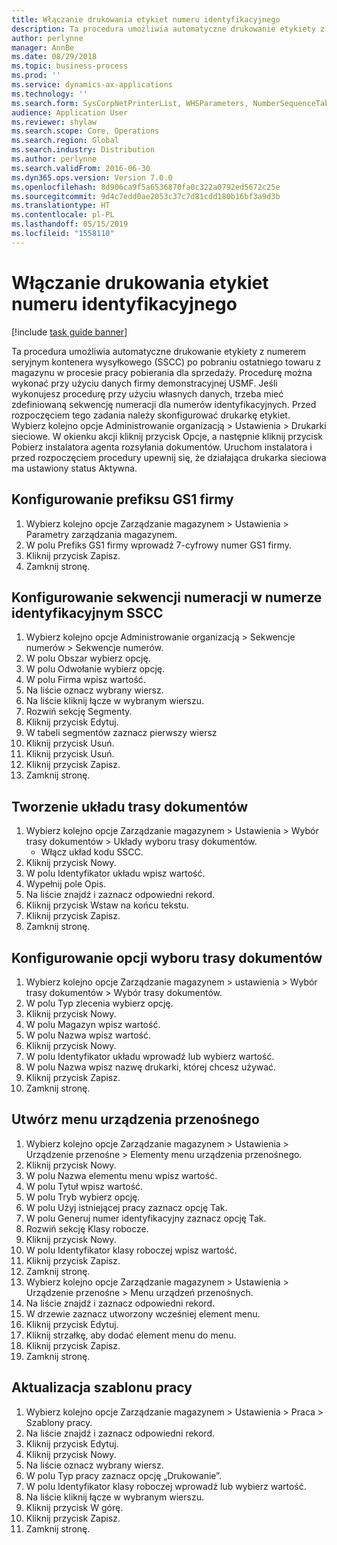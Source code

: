 ```yaml
---
title: Włączanie drukowania etykiet numeru identyfikacyjnego
description: Ta procedura umożliwia automatyczne drukowanie etykiety z numerem seryjnym kontenera wysyłkowego (SSCC) po pobraniu ostatniego towaru z magazynu w procesie pracy pobierania dla sprzedaży.
author: perlynne
manager: AnnBe
ms.date: 08/29/2018
ms.topic: business-process
ms.prod: ''
ms.service: dynamics-ax-applications
ms.technology: ''
ms.search.form: SysCorpNetPrinterList, WHSParameters, NumberSequenceTableListPage, NumberSequenceDetails, WHSDocumentRoutingLayout, WHSDocumentRouting, WHSRFMenuItem, WHSRFMenu, WHSWorkTemplateTable
audience: Application User
ms.reviewer: shylaw
ms.search.scope: Core, Operations
ms.search.region: Global
ms.search.industry: Distribution
ms.author: perlynne
ms.search.validFrom: 2016-06-30
ms.dyn365.ops.version: Version 7.0.0
ms.openlocfilehash: 8d906ca9f5a6536870fa0c322a0792ed5672c25e
ms.sourcegitcommit: 9d4c7edd0ae2053c37c7d81cdd180b16bf3a9d3b
ms.translationtype: HT
ms.contentlocale: pl-PL
ms.lasthandoff: 05/15/2019
ms.locfileid: "1558110"
---
```

# <a name="enable-license-plate-label-printing"></a>Włączanie drukowania etykiet numeru identyfikacyjnego

[!include [task guide banner](../../includes/task-guide-banner.md)]

Ta procedura umożliwia automatyczne drukowanie etykiety z numerem seryjnym kontenera wysyłkowego (SSCC) po pobraniu ostatniego towaru z magazynu w procesie pracy pobierania dla sprzedaży. Procedurę można wykonać przy użyciu danych firmy demonstracyjnej USMF. Jeśli wykonujesz procedurę przy użyciu własnych danych, trzeba mieć zdefiniowaną sekwencję numeracji dla numerów identyfikacyjnych. Przed rozpoczęciem tego zadania należy skonfigurować drukarkę etykiet. Wybierz kolejno opcje Administrowanie organizacją > Ustawienia > Drukarki sieciowe. W okienku akcji kliknij przycisk Opcje, a następnie kliknij przycisk Pobierz instalatora agenta rozsyłania dokumentów. Uruchom instalatora i przed rozpoczęciem procedury upewnij się, że działająca drukarka sieciowa ma ustawiony status Aktywna.


## <a name="set-up-the-gs1-company-prefix"></a>Konfigurowanie prefiksu GS1 firmy
1. Wybierz kolejno opcje Zarządzanie magazynem > Ustawienia > Parametry zarządzania magazynem.
2. W polu Prefiks GS1 firmy wprowadź 7-cyfrowy numer GS1 firmy.
3. Kliknij przycisk Zapisz.
4. Zamknij stronę.

## <a name="setup-the-sscc-license-plate-number-sequence"></a>Konfigurowanie sekwencji numeracji w numerze identyfikacyjnym SSCC
1. Wybierz kolejno opcje Administrowanie organizacją > Sekwencje numerów > Sekwencje numerów.
2. W polu Obszar wybierz opcję.
3. W polu Odwołanie wybierz opcję.
4. W polu Firma wpisz wartość.
5. Na liście oznacz wybrany wiersz.
6. Na liście kliknij łącze w wybranym wierszu.
7. Rozwiń sekcję Segmenty.
8. Kliknij przycisk Edytuj.
9. W tabeli segmentów zaznacz pierwszy wiersz
10. Kliknij przycisk Usuń.
11. Kliknij przycisk Usuń.
12. Kliknij przycisk Zapisz.
13. Zamknij stronę.

## <a name="create-the-document-route-layout"></a>Tworzenie układu trasy dokumentów
1. Wybierz kolejno opcje Zarządzanie magazynem > Ustawienia > Wybór trasy dokumentów > Układy wyboru trasy dokumentów.
    * Włącz układ kodu SSCC.  
2. Kliknij przycisk Nowy.
3. W polu Identyfikator układu wpisz wartość.
4. Wypełnij pole Opis.
5. Na liście znajdź i zaznacz odpowiedni rekord.
6. Kliknij przycisk Wstaw na końcu tekstu.
7. Kliknij przycisk Zapisz.
8. Zamknij stronę.

## <a name="set-up-the-document-routing"></a>Konfigurowanie opcji wyboru trasy dokumentów
1. Wybierz kolejno opcje Zarządzanie magazynem > ustawienia > Wybór trasy dokumentów > Wybór trasy dokumentów.
2. W polu Typ zlecenia wybierz opcję.
3. Kliknij przycisk Nowy.
4. W polu Magazyn wpisz wartość.
5. W polu Nazwa wpisz wartość.
6. Kliknij przycisk Nowy.
7. W polu Identyfikator układu wprowadź lub wybierz wartość.
8. W polu Nazwa wpisz nazwę drukarki, której chcesz używać.
9. Kliknij przycisk Zapisz.
10. Zamknij stronę.

## <a name="create-mobile-device-menu"></a>Utwórz menu urządzenia przenośnego
1. Wybierz kolejno opcje Zarządzanie magazynem > Ustawienia > Urządzenie przenośne > Elementy menu urządzenia przenośnego.
2. Kliknij przycisk Nowy.
3. W polu Nazwa elementu menu wpisz wartość.
4. W polu Tytuł wpisz wartość.
5. W polu Tryb wybierz opcję.
6. W polu Użyj istniejącej pracy zaznacz opcję Tak.
7. W polu Generuj numer identyfikacyjny zaznacz opcję Tak.
8. Rozwiń sekcję Klasy robocze.
9. Kliknij przycisk Nowy.
10. W polu Identyfikator klasy roboczej wpisz wartość.
11. Kliknij przycisk Zapisz.
12. Zamknij stronę.
13. Wybierz kolejno opcje Zarządzanie magazynem > Ustawienia > Urządzenie przenośne > Menu urządzeń przenośnych.
14. Na liście znajdź i zaznacz odpowiedni rekord.
15. W drzewie zaznacz utworzony wcześniej element menu.
16. Kliknij przycisk Edytuj.
17. Kliknij strzałkę, aby dodać element menu do menu.
18. Kliknij przycisk Zapisz.
19. Zamknij stronę.

## <a name="update-a-work-template"></a>Aktualizacja szablonu pracy
1. Wybierz kolejno opcje Zarządzanie magazynem > Ustawienia > Praca > Szablony pracy.
2. Na liście znajdź i zaznacz odpowiedni rekord.
3. Kliknij przycisk Edytuj.
4. Kliknij przycisk Nowy.
5. Na liście oznacz wybrany wiersz.
6. W polu Typ pracy zaznacz opcję „Drukowanie”.
7. W polu Identyfikator klasy roboczej wprowadź lub wybierz wartość.
8. Na liście kliknij łącze w wybranym wierszu.
9. Kliknij przycisk W górę.
10. Kliknij przycisk Zapisz.
11. Zamknij stronę.

